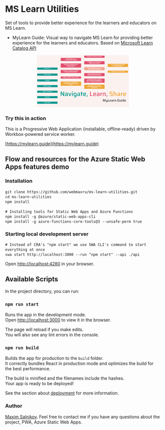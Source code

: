 # MS Learn Utilities

Set of tools to provide better experience for the learners and educators on MS Learn.

- MyLearn Guide: Visual way to navigate MS Learn for providing better experience for the learners and educators. Based on [Microsoft Learn Catalog API](https://docs.microsoft.com/en-us/learn/support/catalog-api)

<p align="center">
    <img src="public/images/og.png" width="300">
</p>

### Try this in action

This is a Progressive Web Application (installable, offline-ready) driven by Workbox-powered service worker.

[https://mylearn.guide](https://mylearn.guide)

## Flow and resources for the Azure Static Web Apps features demo

### Installation

```shell
git clone https://github.com/webmaxru/ms-learn-utilities.git
cd ms-learn-utilities
npm install

# Installing tools for Static Web Apps and Azure Functions
npm install -g @azure/static-web-apps-cli
npm install -g azure-functions-core-tools@3 --unsafe-perm true
```

### Starting local development server

```shell
# Instead of CRA's "npm start" we use SWA CLI's command to start everything at once
swa start http://localhost:3000 --run "npm start" --api ./api
```

Open [http://localhost:4280](http://localhost:4280) in your browser.

## Available Scripts

In the project directory, you can run:

### `npm run start`

Runs the app in the development mode.\
Open [http://localhost:3000](http://localhost:3000) to view it in the browser.

The page will reload if you make edits.\
You will also see any lint errors in the console.

### `npm run build`

Builds the app for production to the `build` folder.\
It correctly bundles React in production mode and optimizes the build for the best performance.

The build is minified and the filenames include the hashes.\
Your app is ready to be deployed!

See the section about [deployment](https://facebook.github.io/create-react-app/docs/deployment) for more information.

### Author

[Maxim Salnikov](https://twitter.com/webmaxru). Feel free to contact me if you have any questions about the project, PWA, Azure Static Web Apps.
